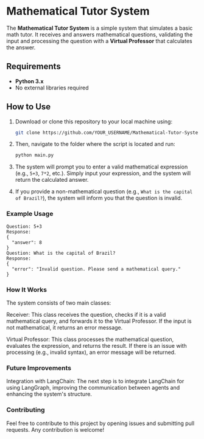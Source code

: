 # Mathematical Tutor System

The **Mathematical Tutor System** is a simple system that simulates a basic math tutor. It receives and answers mathematical questions, validating the input and processing the question with a **Virtual Professor** that calculates the answer.

## Requirements
- **Python 3.x**
- No external libraries required

## How to Use

1. Download or clone this repository to your local machine using:
    ```bash
    git clone https://github.com/YOUR_USERNAME/Mathematical-Tutor-System.git
    ```

2. Then, navigate to the folder where the script is located and run:
    ```bash
    python main.py
    ```

3. The system will prompt you to enter a valid mathematical expression (e.g., `5+3`, `7*2`, etc.). Simply input your expression, and the system will return the calculated answer.

4. If you provide a non-mathematical question (e.g., `What is the capital of Brazil?`), the system will inform you that the question is invalid.

### Example Usage

```plaintext
Question: 5+3
Response:
{
  "answer": 8
}
Question: What is the capital of Brazil?
Response:
{
  "error": "Invalid question. Please send a mathematical query."
}
```

### How It Works
The system consists of two main classes:

Receiver: This class receives the question, checks if it is a valid mathematical query, and forwards it to the Virtual Professor. If the input is not mathematical, it returns an error message.

Virtual Professor: This class processes the mathematical question, evaluates the expression, and returns the result. If there is an issue with processing (e.g., invalid syntax), an error message will be returned.

### Future Improvements
Integration with LangChain: The next step is to integrate LangChain for using LangGraph, improving the communication between agents and enhancing the system's structure.
### Contributing
Feel free to contribute to this project by opening issues and submitting pull requests. Any contribution is welcome!
